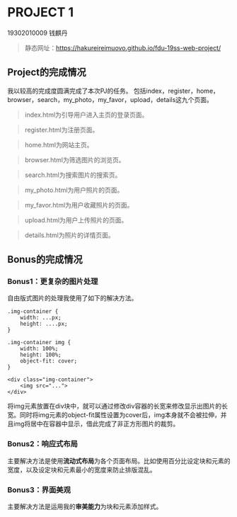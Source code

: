 # PROJECT 1
19302010009 钱麒丹
> 静态网址：https://hakureireimuovo.github.io/fdu-19ss-web-project/

## Project的完成情况
我以较高的完成度圆满完成了本次PJ的任务。
包括index，register，home，browser，search，my_photo，my_favor，upload，details这九个页面。
> index.html为引导用户进入主页的登录页面。

> register.html为注册页面。

> home.html为网站主页。

> browser.html为筛选图片的浏览页。

> search.html为搜索图片的搜索页。

> my_photo.html为用户照片的页面。

> my_favor.html为用户收藏照片的页面。

> upload.html为用户上传照片的页面。

> details.html为照片的详情页面。

## Bonus的完成情况
### Bonus1：更复杂的图片处理
自由版式图片的处理我使用了如下的解决方法。
```
.img-container {
    width: ...px;
    height: ....px;
}

.img-container img {
    width: 100%;
    height: 100%;
    object-fit: cover;
}

<div class="img-container">
    <img src="...">
</div>
```
将img元素放置在div块中，就可以通过修改div容器的长宽来修改显示出图片的长宽。同时将img元素的object-fit属性设置为cover后，img本身就不会被拉伸，并且img将居中在容器中显示，借此完成了非正方形图片的裁剪。
### Bonus2：响应式布局
主要解决方法是使用**流动式布局**为各个页面布局。比如使用百分比设定块和元素的宽度，以及设定块和元素最小的宽度来防止排版混乱。
### Bonus3：界面美观
主要解决方法是运用我的**审美能力**为块和元素添加样式。